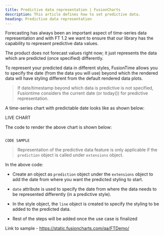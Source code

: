 ```yaml
---
title: Predictive data representation | FusionCharts
description: This article defines how to set predictive data.
heading: Predictive data representation
---
```


Forecasting has always been an important aspect of time-series data representation and with FT 1.2 we want to ensure that our library has the capability to represent predictive data values.

The product does not forecast values right now; it just represents the data which are predicted (once specified) differently. 

To represent your predicted data in different styles, FusionTime allows you to specify the date (from the data you will use) beyond which the rendered data will have styling different from the default rendered data plots.

> If date/timestamp beyond which data is predictive is not specified, Fusiontime considers the current date (or today()) for predictive representation. 

A time-series chart with predictable date looks like as shown below:

LIVE CHART

The code to render the above chart is shown below:

```

CODE SAMPLE

```

> Representation of the predictive data feature is only applicable if the `prediction` object is called under `extensions` object.

In the above code:

* Create an object as `prediction` object under the `extensions` object to add the date from where you want the predicted styling to start.

* `date` attribute is used to specify the date from where the data needs to be represented differently (in a predictive style).

* In the style object, the `line` object is created to specify the styling to be added to the predicted data.

* Rest of the steps will be added once the use case is finalized

Link to sample - https://static.fusioncharts.com/qa/FTDemo/